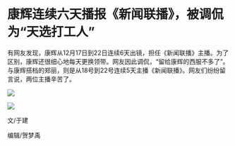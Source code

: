 # 康辉连续六天播报《新闻联播》，被调侃为“天选打工人”

有网友发现，康辉从12月17日到22日连续6天出镜，担任《新闻联播》主播。为了区别，康辉还很细心地每天更换领带。网友因此调侃，“留给康辉的西服不多了”。与康辉搭档的郑丽，则是从18号到22号连续5天主播《新闻联播》。网友们纷纷留言说，两位主播辛苦了。

![](https://inews.gtimg.com/newsapp_match/0/15575952578/0)

![](https://inews.gtimg.com/newsapp_bt/0/15575952580/1000)

文/于建

编辑/贺梦禹

